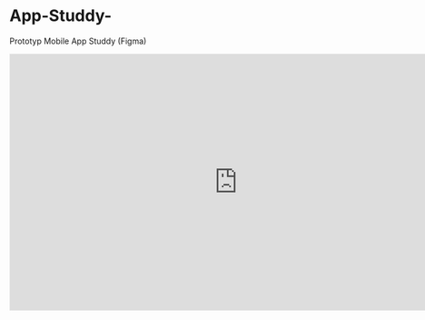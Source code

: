 # App-Studdy-
Prototyp Mobile App Studdy (Figma) 
<iframe style="border: 1px solid rgba(0, 0, 0, 0.1);" width="800" height="450" src="https://www.figma.com/embed?embed_host=share&url=https%3A%2F%2Fwww.figma.com%2Ffile%2Fll2QtDvVcq4w65UFeZv1lu%2FSTUDDY-Wireframe%3Fnode-id%3D0%253A1%26t%3DYa6EgfVi2pKtVTQS-1" allowfullscreen></iframe>
